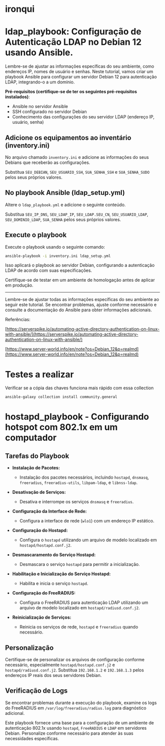 # ironqui

# ldap_playbook: Configuração de Autenticação LDAP no Debian 12 usando Ansible.

Lembre-se de ajustar as informações específicas do seu ambiente, como endereços IP, nomes de usuário e senhas. Neste tutorial, vamos criar um playbook Ansible para configurar um servidor Debian 12 para autenticação LDAP, integrando-o a um domínio.

**Pré-requisitos (certifique-se de ter os seguintes pré-requisitos instalados)**:
- Ansible no servidor Ansible
- SSH configurado no servidor Debian
- Conhecimento das configurações do seu servidor LDAP (endereço IP, usuário, senha)

## Adicione os equipamentos ao inventário (inventory.ini)

No arquivo chamado `inventory.ini` e adicione as informações do seus Debians que receberão as configurações.

Substitua `SEU_DEBIAN`, `SEU_USUARIO_SSH`, `SUA_SENHA_SSH` e `SUA_SENHA_SUDO` pelos seus próprios valores.

## No playbook Ansible (ldap_setup.yml)

Altere o `ldap_playbook.yml` e adicione o seguinte conteúdo.

Substitua `SEU_IP_DNS`, `SEU_LDAP_IP`, `SEU_LDAP.SEU_CN`, `SEU_USUARIO_LDAP`, `SEU_DOMINIO_LDAP`, `SUA_SENHA` pelos seus próprios valores.

## Execute o playbook

Execute o playbook usando o seguinte comando:

```bash
ansible-playbook -i inventory.ini ldap_setup.yml
```

Isso aplicará o playbook ao servidor Debian, configurando a autenticação LDAP de acordo com suas especificações.

Certifique-se de testar em um ambiente de homologação antes de aplicar em produção.

---

Lembre-se de ajustar todas as informações específicas do seu ambiente ao seguir este tutorial. Se encontrar problemas, ajuste conforme necessário e consulte a documentação do Ansible para obter informações adicionais.

Referências:

[https://serverspike.io/automating-active-directory-authentication-on-linux-with-ansible/](https://serverspike.io/automating-active-directory-authentication-on-linux-with-ansible/)

[https://www.server-world.info/en/note?os=Debian_12&p=realmd](https://www.server-world.info/en/note?os=Debian_12&p=realmd)

# Testes a realizar
Verificar se a cópia das chaves funciona mais rápido com essa collection
```bash
ansible-galaxy collection install community.general
```

# hostapd_playbook - Configurando hotspot com 802.1x em um computador

## Tarefas do Playbook

- **Instalação de Pacotes:**
  - Instalação dos pacotes necessários, incluindo `hostapd`, `dnsmasq`, `freeradius`, `freeradius-utils`, `libpam-ldap`, e `libnss-ldap`.
  
- **Desativação de Serviços:**
  - Desativa e interrompe os serviços `dnsmasq` e `freeradius`.
  
- **Configuração da Interface de Rede:**
  - Configura a interface de rede (`wlo1`) com um endereço IP estático.
  
- **Configuração do Hostapd:**
  - Configura o `hostapd` utilizando um arquivo de modelo localizado em `hostapd/hostapd.conf.j2`.
  
- **Desmascaramento do Serviço Hostapd:**
  - Desmascara o serviço `hostapd` para permitir a inicialização.
  
- **Habilitação e Inicialização do Serviço Hostapd:**
  - Habilita e inicia o serviço `hostapd`.
  
- **Configuração do FreeRADIUS:**
  - Configura o FreeRADIUS para autenticação LDAP utilizando um arquivo de modelo localizado em `hostapd/radiusd.conf.j2`.
  
- **Reinicialização de Serviços:**
  - Reinicia os serviços de rede, `hostapd` e `freeradius` quando necessário.

## Personalização

Certifique-se de personalizar os arquivos de configuração conforme necessário, especialmente `hostapd/hostapd.conf.j2` e `hostapd/radiusd.conf.j2`. Substitua `192.168.1.2` e `192.168.1.3` pelos endereços IP reais dos seus servidores Debian.

## Verificação de Logs

Se encontrar problemas durante a execução do playbook, examine os logs do FreeRADIUS em `/var/log/freeradius/radius.log` para diagnóstico adicional.

Este playbook fornece uma base para a configuração de um ambiente de autenticação 802.1x usando `hostapd`, `FreeRADIUS` e `LDAP` em servidores Debian. Personalize conforme necessário para atender às suas necessidades específicas.
